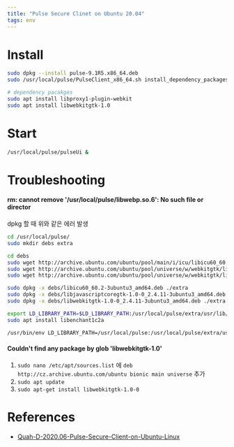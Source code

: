 ```yaml
---
title: "Pulse Secure Clinet on Ubuntu 20.04"
tags: env
---
```


# Install

```sh
sudo dpkg --install pulse-9.1R5.x86_64.deb
sudo /usr/local/pulse/PulseClient_x86_64.sh install_dependency_packages

# dependency pacakges
sudo apt install libproxy1-plugin-webkit
sudo apt install libwebkitgtk-1.0
```

<!--more-->

# Start

```sh
/usr/local/pulse/pulseUi &
```

# Troubleshooting

#### rm: cannot remove '/usr/local/pulse/libwebp.so.6': No such file or director

dpkg 할 때 위와 같은 에러 발생

```sh
cd /usr/local/pulse/ 
sudo mkdir debs extra

cd debs
sudo wget http://archive.ubuntu.com/ubuntu/pool/main/i/icu/libicu60_60.2-3ubuntu3_amd64.deb 
sudo wget http://archive.ubuntu.com/ubuntu/pool/universe/w/webkitgtk/libjavascriptcoregtk-1.0-0_2.4.11-3ubuntu3_amd64.deb
sudo wget http://archive.ubuntu.com/ubuntu/pool/universe/w/webkitgtk/libwebkitgtk-1.0-0_2.4.11-3ubuntu3_amd64.deb

sudo dpkg -x debs/libicu60_60.2-3ubuntu3_amd64.deb ./extra
sudo dpkg -x debs/libjavascriptcoregtk-1.0-0_2.4.11-3ubuntu3_amd64.deb ./extra
sudo dpkg -x debs/libwebkitgtk-1.0-0_2.4.11-3ubuntu3_amd64.deb ./extra

export LD_LIBRARY_PATH=$LD_LIBRARY_PATH:/usr/local/pulse/extra/usr/lib/x86_64-linux-gnu/ 
sudo apt install libenchant1c2a

/usr/bin/env LD_LIBRARY_PATH=/usr/local/pulse:/usr/local/pulse/extra/usr/lib/x86_64-linux-gnu/:$LD_LIBRARY_PATH /usr/local/pulse/pulseUi
```

#### Couldn't find any package by glob 'libwebkitgtk-1.0'

1. `sudo nano /etc/apt/sources.list` 에 `deb http://cz.archive.ubuntu.com/ubuntu bionic main universe` 추가
2. `sudo apt update`
3. `sudo apt-get install libwebkitgtk-1.0-0`

# References

- [Quah-D-2020.06-Pulse-Secure-Client-on-Ubuntu-Linux](https://gist.github.com/DannyQuah/44df50362677ce7eb2c6fe1546dbef72)
